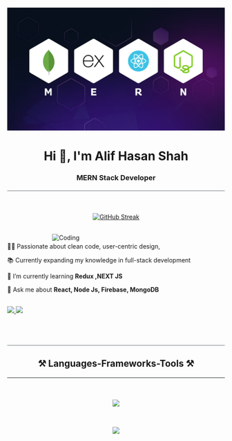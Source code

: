 [![A4alif](https://raw.githubusercontent.com/A4alif/A4alif/main/images/mern_banner1.jpg)](https://www.linkedin.com/in/alifhasanshah/)

<h1 align="center">Hi 👋, I'm Alif Hasan Shah</h1>
<h3 align="center">MERN Stack Developer</h3>

<div style="width: 100%; height: 1px; background-color: #6c757d; margin: 20px 0px;"></div>

<br />

<div align="center">

[![GitHub Streak](https://github-readme-streak-stats.herokuapp.com?user=A4alif&theme=react&card_width=650)](https://git.io/streak-stats)

</div>

<br />

<img align="right" alt="Coding" width="400" src="https://media0.giphy.com/media/qgQUggAC3Pfv687qPC/giphy.gif">

<div align="left" style="margin-top: 20px;">

👨‍💻 Passionate about clean code, user-centric design,

📚 Currently expanding my knowledge in full-stack development

🌱 I’m currently learning **Redux ,NEXT JS**

💬 Ask me about **React, Node Js, Firebase, MongoDB**

 </div>
 <div align="left" style="margin-top: 30px;"> 
  <a href="mailto:alifhasanshah.dev@gmail.com">
    <img src="https://img.shields.io/badge/Gmail-333333?style=for-the-badge&logo=gmail&logoColor=red" />
  </a>
  <a href="https://www.linkedin.com/in/alifhasanshah/" target="_blank">
    <img src="https://img.shields.io/badge/LinkedIn-0077B5?style=for-the-badge&logo=linkedin&logoColor=white" target="_blank" />
  </a>
</div>
<br />
<br />
<br />
<div style="width: 100%; height: 1px; background-color: #6c757d; margin: 20px 0px;"></div>
<h2 align="center">⚒️ Languages-Frameworks-Tools ⚒️</h2>
<div style="width: 100%; height: 1px; background-color: #212529; margin: 20px 0px;"></div>

<div align="center" style="margin-top: 50px;">
    <p align="center">
        <img src="https://skillicons.dev/icons?i=html,css,sass,bootstrap,tailwind,javascript,react,nextjs" />
    </p>
    <p align="center">
        <img style="margin-top: 30px;" src="https://skillicons.dev/icons?i=nodejs,express,mongodb,firebase,git,github,vscode,figma,postman" />
    </p>
</div>


